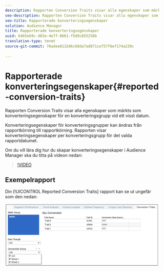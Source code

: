 ```yaml
---
description: Rapporten Conversion Traits visar alla egenskaper som märkts som konverteringsegenskaper för en konverteringsgrupp vid ett visst datum. Konverteringsegenskaper för konverteringsgrupper kan ändras från rapportkörning till rapportkörning. Rapporten visar konverteringsegenskaper per konverteringsgrupp för det valda rapportdatumet.
seo-description: Rapporten Conversion Traits visar alla egenskaper som märkts som konverteringsegenskaper för en konverteringsgrupp vid ett visst datum. Konverteringsegenskaper för konverteringsgrupper kan ändras från rapportkörning till rapportkörning. Rapporten visar konverteringsegenskaper per konverteringsgrupp för det valda rapportdatumet.
seo-title: Rapporterade konverteringsegenskaper
solution: Audience Manager
title: Rapporterade konverteringsegenskaper
uuid: b4b5eb9c-d83e-4e7f-8661-f5d9c855258b
translation-type: tm+mt
source-git-commit: 76adee013246c68da7ad871cef57f6ef174a239c

---
```



# Rapporterade konverteringsegenskaper{#reported-conversion-traits}

Rapporten Conversion Traits visar alla egenskaper som märkts som konverteringsegenskaper för en konverteringsgrupp vid ett visst datum.

Konverteringsegenskaper för konverteringsgrupper kan ändras från rapportkörning till rapportkörning. Rapporten visar konverteringsegenskaper per konverteringsgrupp för det valda rapportdatumet.

Om du vill lära dig hur du skapar konverteringsegenskaper i Audience Manager ska du titta på videon nedan:

>[!VIDEO](https://video.tv.adobe.com/v/23431/)

## Exempelrapport

Din [!UICONTROL Reported Conversion Traits] rapport kan se ut ungefär som den nedan:

![](assets/reported-conversion-traits.png)
